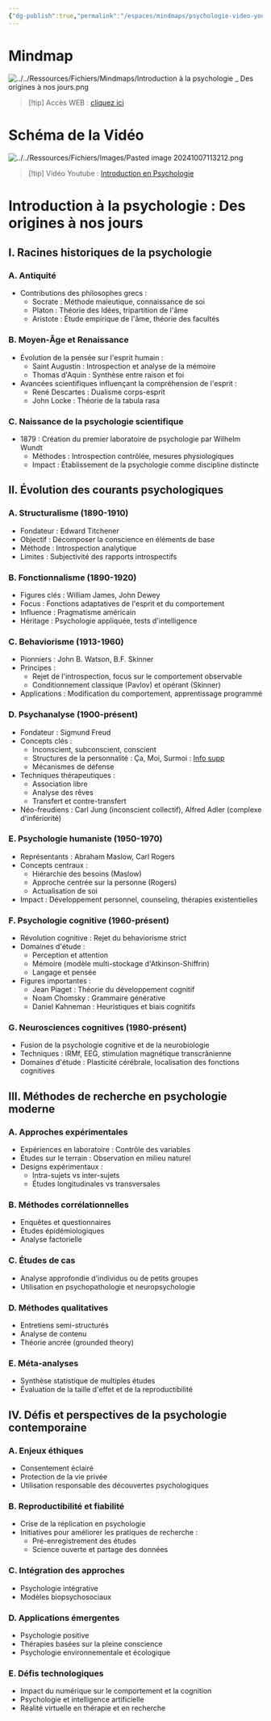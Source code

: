 ```yaml
---
{"dg-publish":true,"permalink":"/espaces/mindmaps/psychologie-video-youtube/","tags":["cours","mindmaps"],"noteIcon":"2"}
---
```


# Mindmap
![../../Ressources/Fichiers/Mindmaps/Introduction à la psychologie _ Des origines à nos jours.png](/img/user/Ressources/Fichiers/Mindmaps/Introduction%20%C3%A0%20la%20psychologie%20_%20Des%20origines%20%C3%A0%20nos%20jours.png)
> [!tip] Accès WEB : [cliquez ici](https://mindmapai.app/preview?input=f79c1359d8a473889654b70734f075e6b28b7d2c6982f1f826d1480e159a4014&target=canvas&direction=2&theme=luminus.dark)
# Schéma de la Vidéo
![../../Ressources/Fichiers/Images/Pasted image 20241007113212.png](/img/user/Ressources/Fichiers/Images/Pasted%20image%2020241007113212.png)
> [!tip] Vidéo Youtube : [Introduction en Psychologie](https://www.youtube.com/watch?v=WmFQYLF1m90&pp=ygUeaW50cm9kY3V0aW9uIMOgIGxhIHBzeWNob2xvZ2llhttps://www.youtube.com/watch?v=WmFQYLF1m90&pp=ygUeaW50cm9kY3V0aW9uIMOgIGxhIHBzeWNob2xvZ2ll)
# Introduction à la psychologie : Des origines à nos jours

## I. Racines historiques de la psychologie

### A. Antiquité
- Contributions des philosophes grecs :
  - Socrate : Méthode maïeutique, connaissance de soi
  - Platon : Théorie des Idées, tripartition de l'âme
  - Aristote : Étude empirique de l'âme, théorie des facultés

### B. Moyen-Âge et Renaissance
- Évolution de la pensée sur l'esprit humain :
  - Saint Augustin : Introspection et analyse de la mémoire
  - Thomas d'Aquin : Synthèse entre raison et foi
- Avancées scientifiques influençant la compréhension de l'esprit :
  - René Descartes : Dualisme corps-esprit
  - John Locke : Théorie de la tabula rasa

### C. Naissance de la psychologie scientifique
- 1879 : Création du premier laboratoire de psychologie par Wilhelm Wundt
  - Méthodes : Introspection contrôlée, mesures physiologiques
  - Impact : Établissement de la psychologie comme discipline distincte

## II. Évolution des courants psychologiques

### A. Structuralisme (1890-1910)
- Fondateur : Edward Titchener
- Objectif : Décomposer la conscience en éléments de base
- Méthode : Introspection analytique
- Limites : Subjectivité des rapports introspectifs

### B. Fonctionnalisme (1890-1920)
- Figures clés : William James, John Dewey
- Focus : Fonctions adaptatives de l'esprit et du comportement
- Influence : Pragmatisme américain
- Héritage : Psychologie appliquée, tests d'intelligence

### C. Behaviorisme (1913-1960)
- Pionniers : John B. Watson, B.F. Skinner
- Principes :
  - Rejet de l'introspection, focus sur le comportement observable
  - Conditionnement classique (Pavlov) et opérant (Skinner)
- Applications : Modification du comportement, apprentissage programmé

### D. Psychanalyse (1900-présent)
- Fondateur : Sigmund Freud
- Concepts clés :
  - Inconscient, subconscient, conscient
  - Structures de la personnalité : Ça, Moi, Surmoi : [Info supp](https://www.aerpa.com/ca-moi-surmoi/)
  - Mécanismes de défense
- Techniques thérapeutiques :
  - Association libre
  - Analyse des rêves
  - Transfert et contre-transfert
- Néo-freudiens : Carl Jung (inconscient collectif), Alfred Adler (complexe d'infériorité)

### E. Psychologie humaniste (1950-1970)
- Représentants : Abraham Maslow, Carl Rogers
- Concepts centraux :
  - Hiérarchie des besoins (Maslow)
  - Approche centrée sur la personne (Rogers)
  - Actualisation de soi
- Impact : Développement personnel, counseling, thérapies existentielles

### F. Psychologie cognitive (1960-présent)
- Révolution cognitive : Rejet du behaviorisme strict
- Domaines d'étude :
  - Perception et attention
  - Mémoire (modèle multi-stockage d'Atkinson-Shiffrin)
  - Langage et pensée
- Figures importantes :
  - Jean Piaget : Théorie du développement cognitif
  - Noam Chomsky : Grammaire générative
  - Daniel Kahneman : Heuristiques et biais cognitifs

### G. Neurosciences cognitives (1980-présent)
- Fusion de la psychologie cognitive et de la neurobiologie
- Techniques : IRMf, EEG, stimulation magnétique transcrânienne
- Domaines d'étude : Plasticité cérébrale, localisation des fonctions cognitives

## III. Méthodes de recherche en psychologie moderne

### A. Approches expérimentales
- Expériences en laboratoire : Contrôle des variables
- Études sur le terrain : Observation en milieu naturel
- Designs expérimentaux : 
  - Intra-sujets vs inter-sujets
  - Études longitudinales vs transversales

### B. Méthodes corrélationnelles
- Enquêtes et questionnaires
- Études épidémiologiques
- Analyse factorielle

### C. Études de cas
- Analyse approfondie d'individus ou de petits groupes
- Utilisation en psychopathologie et neuropsychologie

### D. Méthodes qualitatives
- Entretiens semi-structurés
- Analyse de contenu
- Théorie ancrée (grounded theory)

### E. Méta-analyses
- Synthèse statistique de multiples études
- Évaluation de la taille d'effet et de la reproductibilité

## IV. Défis et perspectives de la psychologie contemporaine

### A. Enjeux éthiques
- Consentement éclairé
- Protection de la vie privée
- Utilisation responsable des découvertes psychologiques

### B. Reproductibilité et fiabilité
- Crise de la réplication en psychologie
- Initiatives pour améliorer les pratiques de recherche :
  - Pré-enregistrement des études
  - Science ouverte et partage des données

### C. Intégration des approches
- Psychologie intégrative
- Modèles biopsychosociaux

### D. Applications émergentes
- Psychologie positive
- Thérapies basées sur la pleine conscience
- Psychologie environnementale et écologique

### E. Défis technologiques
- Impact du numérique sur le comportement et la cognition
- Psychologie et intelligence artificielle
- Réalité virtuelle en thérapie et en recherche

